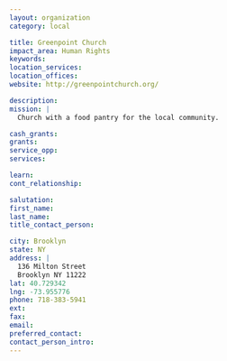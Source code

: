 ```yaml
---
layout: organization
category: local

title: Greenpoint Church
impact_area: Human Rights
keywords: 
location_services: 
location_offices: 
website: http://greenpointchurch.org/

description: 
mission: |
  Church with a food pantry for the local community.

cash_grants: 
grants: 
service_opp: 
services: 

learn: 
cont_relationship: 

salutation: 
first_name: 
last_name: 
title_contact_person: 

city: Brooklyn
state: NY
address: |
  136 Milton Street  
  Brooklyn NY 11222
lat: 40.729342
lng: -73.955776
phone: 718-383-5941
ext: 
fax: 
email: 
preferred_contact: 
contact_person_intro: 
---
```

